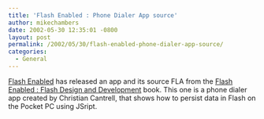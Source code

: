 ```yaml
---
title: 'Flash Enabled : Phone Dialer App source'
author: mikechambers
date: 2002-05-30 12:35:01 -0800
layout: post
permalink: /2002/05/30/flash-enabled-phone-dialer-app-source/
categories:
  - General
---
```



[Flash Enabled][1] has released an app and its source FLA from the [Flash Enabled : Flash Design and Development][2] book. This one is a phone dialer app created by Christian Cantrell, that shows how to persist data in Flash on the Pocket PC using JSript.

 [1]: http://www.flashenabled.com/mobile/
 [2]: http://www.flashenabled.com/book/